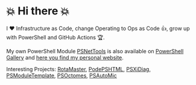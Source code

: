 # :boom: Hi there :boom:

I :heart: Infrastructure as Code, change Operating to Ops as Code :thumbsup:, grow up with PowerShell and GitHub Actions :trophy:. 

My own PowerShell Module [PSNetTools](https://github.com/tinuwalther/PsNetTools) is also available on [PowerShell Gallery](https://www.powershellgallery.com/packages/PsNetTools) and [here you find my personal website](https://tinuwalther.github.io/).

Interesting Projects: [RotaMaster](https://github.com/tinuwalther/RotaMaster), [PodePSHTML](https://github.com/tinuwalther/PodePSHTML), [PSXiDiag](https://github.com/tinuwalther/PSXiDiag), [PSModuleTemplate](https://github.com/tinuwalther/PSModuleTemplate), [PSOctomes](https://github.com/tinuwalther/PSOctomes), [PSAutoMic](https://github.com/tinuwalther/PSAutoMic)

